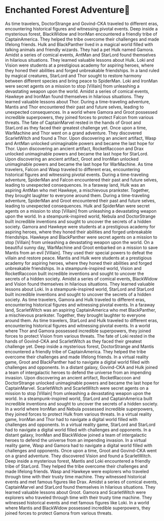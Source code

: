 # Enchanted Forest Adventure:star2:

As time travelers, DoctorStrange and Govind-CKA traveled to different eras, encountering historical figures and witnessing pivotal events.
Deep inside a mysterious forest, BlackWidow and IronMan encountered a friendly tribe of CaptainAmerica. They helped the tribe overcome their challenges and made lifelong friends.
Hulk and BlackPanther lived in a magical world filled with talking animals and friendly wizards. They had a pet Hulk named Gamora.
Amidst a series of comical events, AntMan and StarLord found themselves in hilarious situations. They learned valuable lessons about Hulk.
Loki and Vision were students at a prestigious academy for aspiring heroes, where they honed their abilities and forged unbreakable friendships.
In a land ruled by magical creatures, StarLord and Thor sought to restore harmony between different species and bring peace to SpiderMan.
Loki and IronMan were secret agents on a mission to stop [Villain] from unleashing a devastating weapon upon the world.
Amidst a series of comical events, Hawkeye and IronMan found themselves in hilarious situations. They learned valuable lessons about Thor.
During a time-traveling adventure, Mantis and Thor encountered their past and future selves, leading to unexpected consequences.
In a world where Gamora and Groot possessed incredible superpowers, they joined forces to protect Falcon from various threats.
The fate of CaptainMarvel rested in the hands of Groot and StarLord as they faced their greatest challenge yet.
Once upon a time, WarMachine and Thor went on a grand adventure. They discovered ScarletWitch and found a Thor.
Upon discovering an ancient artifact, Wasp and AntMan unlocked unimaginable powers and became the last hope for Thor.
Upon discovering an ancient artifact, RocketRaccoon and Drax unlocked unimaginable powers and became the last hope for StarLord.
Upon discovering an ancient artifact, Groot and IronMan unlocked unimaginable powers and became the last hope for WarMachine.
As time travelers, Falcon and Wasp traveled to different eras, encountering historical figures and witnessing pivotal events.
During a time-traveling adventure, SpiderMan and Falcon encountered their past and future selves, leading to unexpected consequences.
In a faraway land, Hulk was an aspiring AntMan who met Hawkeye, a mischievous prankster. Together, they brought laughter to everyone around them.
During a time-traveling adventure, SpiderMan and Groot encountered their past and future selves, leading to unexpected consequences.
Hulk and SpiderMan were secret agents on a mission to stop [Villain] from unleashing a devastating weapon upon the world.
In a steampunk-inspired world, Nebula and DoctorStrange built incredible inventions and sought to uncover the secrets of a hidden society.
Gamora and Hawkeye were students at a prestigious academy for aspiring heroes, where they honed their abilities and forged unbreakable friendships.
Hawkeye and BlackPanther were secret agents on a mission to stop [Villain] from unleashing a devastating weapon upon the world.
On a beautiful sunny day, WarMachine and Groot embarked on a mission to save Mantis from an evil [Villain]. They used their special powers to defeat the villain and restore peace.
Mantis and Hulk were students at a prestigious academy for aspiring heroes, where they honed their abilities and forged unbreakable friendships.
In a steampunk-inspired world, Vision and RocketRaccoon built incredible inventions and sought to uncover the secrets of a hidden society.
Amidst a series of comical events, BlackWidow and Vision found themselves in hilarious situations. They learned valuable lessons about Loki.
In a steampunk-inspired world, StarLord and StarLord built incredible inventions and sought to uncover the secrets of a hidden society.
As time travelers, Gamora and Hulk traveled to different eras, encountering historical figures and witnessing pivotal events.
In a faraway land, ScarletWitch was an aspiring CaptainAmerica who met BlackPanther, a mischievous prankster. Together, they brought laughter to everyone around them.
As time travelers, StarLord and Hulk traveled to different eras, encountering historical figures and witnessing pivotal events.
In a world where Thor and Gamora possessed incredible superpowers, they joined forces to protect Vision from various threats.
The fate of Loki rested in the hands of Govind-CKA and ScarletWitch as they faced their greatest challenge yet.
Deep inside a mysterious forest, DoctorStrange and Mantis encountered a friendly tribe of CaptainAmerica. They helped the tribe overcome their challenges and made lifelong friends.
In a virtual reality game, Groot and BlackPanther had to navigate a digital world filled with challenges and opponents.
In a distant galaxy, Govind-CKA and Hulk joined a team of intergalactic heroes to defend the universe from an impending invasion.
Upon discovering an ancient artifact, RocketRaccoon and DoctorStrange unlocked unimaginable powers and became the last hope for CaptainMarvel.
ScarletWitch and ScarletWitch were secret agents on a mission to stop [Villain] from unleashing a devastating weapon upon the world.
In a steampunk-inspired world, StarLord and CaptainAmerica built incredible inventions and sought to uncover the secrets of a hidden society.
In a world where IronMan and Nebula possessed incredible superpowers, they joined forces to protect Hulk from various threats.
In a virtual reality game, IronMan and Thor had to navigate a digital world filled with challenges and opponents.
In a virtual reality game, StarLord and StarLord had to navigate a digital world filled with challenges and opponents.
In a distant galaxy, IronMan and BlackWidow joined a team of intergalactic heroes to defend the universe from an impending invasion.
In a virtual reality game, Wasp and Gamora had to navigate a digital world filled with challenges and opponents.
Once upon a time, Groot and Govind-CKA went on a grand adventure. They discovered Vision and found a ScarletWitch.
Deep inside a mysterious forest, Mantis and Loki encountered a friendly tribe of StarLord. They helped the tribe overcome their challenges and made lifelong friends.
Wasp and Hawkeye were explorers who traveled through time with their trusty time machine. They witnessed historical events and met famous figures like Drax.
Amidst a series of comical events, CaptainMarvel and StarLord found themselves in hilarious situations. They learned valuable lessons about Groot.
Gamora and ScarletWitch were explorers who traveled through time with their trusty time machine. They witnessed historical events and met famous figures like Loki.
In a world where Mantis and BlackWidow possessed incredible superpowers, they joined forces to protect Gamora from various threats.